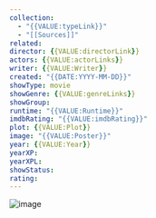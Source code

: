 ```yaml
---
collection:
  - "{{VALUE:typeLink}}"
  - "[[Sources]]"
related:
director: {{VALUE:directorLink}}
actors: {{VALUE:actorLinks}}
writer: {{VALUE:Writer}}
created: "{{DATE:YYYY-MM-DD}}"
showType: movie
showGenre: {{VALUE:genreLinks}}
showGroup:
runtime: "{{VALUE:Runtime}}"
imdbRating: "{{VALUE:imdbRating}}"
plot: {{VALUE:Plot}}
image: "{{VALUE:Poster}}"
year: {{VALUE:Year}}
yearXP:
yearXPL:
showStatus:
rating:
---
```

![image]({{VALUE:Poster}})

